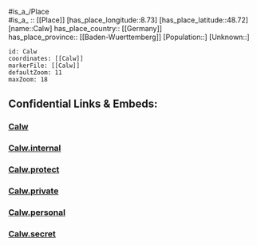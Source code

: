 ﻿---
location: [48.72,8.73] 
mapzoom: [7,12] 
mapmarker: city 
type: City
tags:
- geo/City


SpocWebEntityId: 29459
isDeleted: false
confidential: public

---
#is_a_/Place  
#is_a_ :: [[Place]] 
[has_place_longitude::8.73] 
[has_place_latitude::48.72] 
[name::Calw] 
has_place_country:: [[Germany]]  
has_place_province:: [[Baden-Wuerttemberg]] 
[Population::] 
[Unknown::] 


```leaflet
id: Calw
coordinates: [[Calw]] 
markerFile: [[Calw]] 
defaultZoom: 11 
maxZoom: 18
```


## Confidential Links & Embeds: 

### [Calw](/_public/Earth/Continent/Europe/Europe~Central/Germany/Germany~West/Baden-Wuerttemberg/counties~BW/Calw/cities~Calw/Calw-city/City/Calw.md) 

### [Calw.internal](/_internal/Earth/Continent/Europe/Europe~Central/Germany/Germany~West/Baden-Wuerttemberg/counties~BW/Calw/cities~Calw/Calw-city/City/Calw.internal.md) 

### [Calw.protect](/_protect/Earth/Continent/Europe/Europe~Central/Germany/Germany~West/Baden-Wuerttemberg/counties~BW/Calw/cities~Calw/Calw-city/City/Calw.protect.md) 

### [Calw.private](/_private/Earth/Continent/Europe/Europe~Central/Germany/Germany~West/Baden-Wuerttemberg/counties~BW/Calw/cities~Calw/Calw-city/City/Calw.private.md) 

### [Calw.personal](/_personal/Earth/Continent/Europe/Europe~Central/Germany/Germany~West/Baden-Wuerttemberg/counties~BW/Calw/cities~Calw/Calw-city/City/Calw.personal.md) 

### [Calw.secret](/_secret/Earth/Continent/Europe/Europe~Central/Germany/Germany~West/Baden-Wuerttemberg/counties~BW/Calw/cities~Calw/Calw-city/City/Calw.secret.md) 
